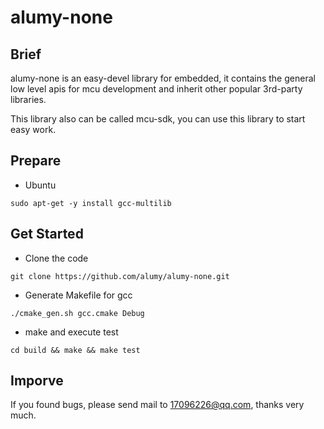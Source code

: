 # alumy-none

## Brief

alumy-none is an easy-devel library for embedded, it contains the general low level apis for mcu development and inherit other popular 3rd-party libraries.


This library also can be called mcu-sdk, you can use this library to start easy work.

## Prepare
* Ubuntu
 ```
 sudo apt-get -y install gcc-multilib
 ```

## Get Started
* Clone the code
```shell
git clone https://github.com/alumy/alumy-none.git
```
*  Generate Makefile for gcc
```shell
./cmake_gen.sh gcc.cmake Debug
```
* make and execute test
```shell
cd build && make && make test
```
## Imporve
If you found bugs, please send mail to 17096226@qq.com, thanks very much.
